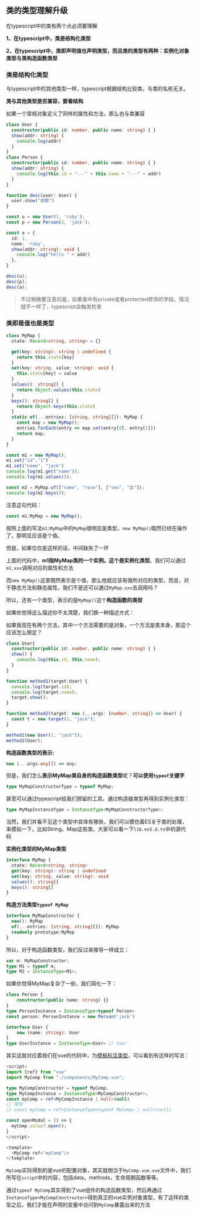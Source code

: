 ## 类的类型理解升级

在typescript中的类有两个点必须要理解

**1、在typescript中，类是结构化类型**

**2、在typescript中，类即声明值也声明类型，而且类的类型有两种：实例化对象类型与类构造函数类型**

### 类是结构化类型

与typescript中的其他类型一样，typescript根据结构比较类，与类的名称无关。

**类与其他类型是否兼容，要看结构**

如果一个常规对象定义了同样的属性和方法，那么也与类兼容

```typescript
class User {
  constructor(public id: number, public name: string) { }
  show(addr: string) { 
    console.log(addr)
  }
}
class Person {
  constructor(public id: number, public name: string) { }
  show(addr: string) { 
    console.log(this.id + "---" + this.name + "---" + addr)
  }
}

function desc(user: User) { 
  user.show("成都")
}

const u = new User(1, 'ruby');
const p = new Person(2, 'jack');

const a = {
  id: 1,
  name: 'ruby',
  show(addr: string): void {
    console.log("hello " + addr)
  },
}

desc(u);
desc(p);
desc(a);
```

> 不过稍微要注意的是，如果类中有private或者protected修饰的字段，情况就不一样了，typescript会触发检查

### 类即是值也是类型

```typescript
class MyMap { 
  state: Record<string, string> = {}

  get(key: string): string | undefined {
    return this.state[key]
  }
  set(key: string, value: string): void {
    this.state[key] = value
  }
  values(): string[] {
    return Object.values(this.state)
  }
  keys(): string[] {
    return Object.keys(this.state)
  }
  static of(...entries: [string, string][]): MyMap { 
    const map = new MyMap();
    entries.forEach(entry => map.set(entry[0], entry[1]))
    return map;
  }
}

const m1 = new MyMap();
m1.set("id","1")
m1.set("name", "jack")
console.log(m1.get("name"));
console.log(m1.values());

const m2 = MyMap.of(["name", "rose"], ["sex", "女"]);
console.log(m2.keys());
```

注意这句代码：

```typescript
const m1:MyMap = new MyMap();
```

按照上面的写法`m1:MyMap`中的`MyMap`很明显是类型，`new MyMap()`既然已经在操作了，那明显应该是个值。

但是，如果仅仅是这样的话，中间缺失了一环

上面的代码中，**m1指MyMap类的一个实例。这个是实例化类型**。我们可以通过`m1.xxx`调用对应的属性和方法

而`new MyMap()`这里既然表示是个值，那么他就应该有值所对应的类型，而且，对于静态方法和静态属性，我们不是还可以通过`MyMap.xxx`去调用吗？

所以，还有一个类型，表示的是`MyMap()`这个**构造函数的类型**

如果你觉得这么描述你不太清楚，我们换一种描述方式：

如果我现在有两个方法，其中一个方法需要的是对象，一个方法是类本身，那这个应该怎么限定？

```typescript
class User{
  constructor(public id: number, public name: string) { }
  show() {
    console.log(this.id, this.name);
  }
}

function method1(target:User) { 
  console.log(target.id);
  console.log(target.name);
  target.show();
}

function method2(target: new (...args: [number, string]) => User) {
  const t = new target(1, "jack");
}

method1(new User(1, "jack"));
method2(User);
```

**构造函数类型的表示:**

```typescript
new (...args:any[]) => any;
```

但是，我们怎么**表示MyMap类自身的构造函数类型**呢？**可以使用`typeof`关键字**

```typescript
type MyMapConstructorType = typeof MyMap;
```

甚至可以通过typescript给我们预留的工具，通过构造器类型再得到实例化类型：

```typescript
type MyMapInstanceType = InstanceType<MyMapConstructorType>;
```



当然，我们并看不见这个类型中具体有哪些，我们可以模仿着ES关于类的处理，来模拟一下，比如String，Map这些类，大家可以看一下`lib.es5.d.ts`中的源代码

**实例化类型的MyMap类型**

```typescript
interface MyMap {
  state: Record<string, string>
  get(key: string): string | undefined
  set(key: string, value: string): void
  values(): string[]
  keys(): string[]
}
```

**构造方法类型`typeof MyMap`**

```typescript
interface MyMapConstructor {
  new(): MyMap
  of(...entries: [string, string][]): MyMap
  readonly prototype:MyMap
}
```

所以，对于构造函数类型，我们反过来推导一样成立：

```typescript
var m: MyMapConstructor;
type M1 = typeof m;
type M2 = InstanceType<M1>;
```

如果你觉得MyMap复杂了一些，我们简化一下：

```typescript
class Person {
	constructor(public name: string) {}
}
type PersonInstance = InstanceType<typeof Person>
const person: PersonInstance = new Person('jack')

interface User {
	new (name: string): User
}
type UserInstance = InstanceType<User> // User
```

其实这就对应着我们在vue的代码中，为[模板标注类型](https://cn.vuejs.org/guide/typescript/composition-api.html#typing-component-template-refs)，可以看到有这样的写法：

```typescript
<script>
import {ref} from "vue"
import MyComp from "./components/MyComp.vue";

type MyCompConstructor = typeof MyComp;
type MyCompInstance = InstanceType<MyCompConstructor>;
const myComp = ref<MyCompInstance | null>(null)
// 简写
// const myComp = ref<InstanceType<typeof MyComp> | null>(null)

const openModal = () => {
  myComp.value?.open();
}
</script>

<template>
  <MyComp ref="myComp"/>
</template>  
```

`MyComp`实际得到的是vue的配置对象，其实就相当于`MyComp.vue.vue`文件中，我们所写在`script`中的内容，包括data，methods，生命周期函数等等。

通过`typeof MyComp`其实得到了vue组件的构造函数类型，然后再通过`InstanceType<MyCompConstructor>`得到真正的vue实例对象类型，有了这样的类型之后，我们才能在声明的变量中访问到`MyComp`暴露出来的方法